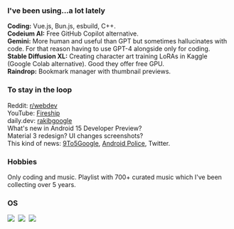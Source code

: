 ### I've been using...a lot lately

**Coding:** Vue.js, Bun.js, esbuild, C++.<br>
**Codeium AI:** Free GitHub Copilot alternative.<br>
**Gemini:** More human and useful than GPT but sometimes hallucinates with code. For that reason having to use GPT-4 alongside only for coding.<br>
**Stable Diffusion XL:** Creating character art training LoRAs in Kaggle (Google Colab alternative). Good they offer free GPU.<br>
**Raindrop:** Bookmark manager with thumbnail previews.

### To stay in the loop

Reddit: [r/webdev](https://sh.reddit.com/r/webdev)<br>
YouTube: [Fireship](https://www.youtube.com/c/fireship)<br>
daily.dev: [rakibgoogle](https://app.daily.dev/rakibgoogle/upvoted)<br>
What's new in Android 15 Developer Preview?<br>
Material 3 redesign? UI changes screenshots?<br>
This kind of news: [9To5Google](https://9to5google.com), [Android Police](https://www.androidpolice.com), Twitter.

### Hobbies

Only coding and music. Playlist with 700+ curated music which I've been collecting over 5 years.

### OS

![](https://img.shields.io/badge/Android%2014-31285f?logoColor=c9beff&logo=android)&nbsp;
![](https://img.shields.io/badge/Chrome%20OS-31285f?logoColor=c9beff&logo=google-chrome)&nbsp;
![](https://img.shields.io/badge/Arch%20Linux-31285f?logoColor=c9beff&logo=arch-linux)

